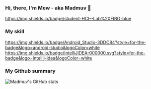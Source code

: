 ### Hi, there, I'm Mew - aka Madmuv 👋

https://img.shields.io/badge/student-HCI--Lab%20FIBO-blue

### My skill
https://img.shields.io/badge/Android_Studio-3DDC84?style=for-the-badge&logo=android-studio&logoColor=white
https://img.shields.io/badge/IntelliJIDEA-000000.svg?style=for-the-badge&logo=intellij-idea&logoColor=white


### My Github summary
![Madmuv's GitHub stats](https://github-readme-stats.vercel.app/api?username=madmuv&show_icons=true)
